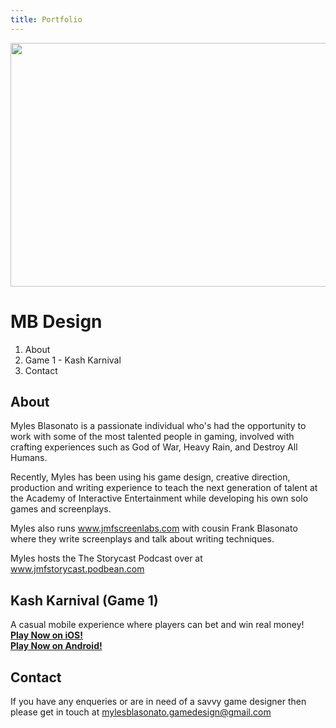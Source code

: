 ```yaml
---
title: Portfolio
---
```


<img align="centre" width="540" height="390" src="https://github.com/mylesblasonato/mbdesign/blob/main/fableCraftLogo.png?raw=true">

# MB Design

1. About 
2. Game 1 - Kash Karnival
3. Contact

## About
Myles Blasonato is a passionate individual who's had the opportunity to work with some of the most talented people in gaming, involved with crafting experiences such as God of War, Heavy Rain, and Destroy All Humans.

Recently, Myles has been using his game design, creative direction, production and writing experience to teach the next generation of talent at the Academy of Interactive Entertainment while developing his own solo games and screenplays.

Myles also runs www.jmfscreenlabs.com with cousin Frank Blasonato where they write screenplays and talk about writing techniques.

Myles hosts the The Storycast Podcast over at www.jmfstorycast.podbean.com

## Kash Karnival (Game 1)
A casual mobile experience where players can bet and win real money!</br>
[**Play Now on iOS!**](http://ow.ly/r2hL304ZXPx)</br>
[**Play Now on Android!**](http://ow.ly/jLDT304ZXS7)

## Contact
If you have any enqueries or are in need of a savvy game designer then please get in touch at [mylesblasonato.gamedesign@gmail.com](mailto:mylesblasonato.gamedesign@gmail.com)
